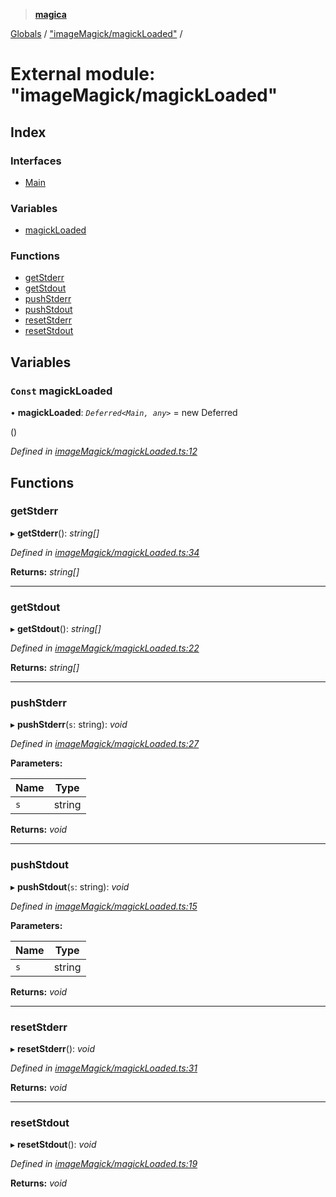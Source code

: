 > **[magica](../README.md)**

[Globals](../README.md) / ["imageMagick/magickLoaded"](_imagemagick_magickloaded_.md) /

# External module: "imageMagick/magickLoaded"

## Index

### Interfaces

* [Main](../interfaces/_imagemagick_magickloaded_.main.md)

### Variables

* [magickLoaded](_imagemagick_magickloaded_.md#const-magickloaded)

### Functions

* [getStderr](_imagemagick_magickloaded_.md#getstderr)
* [getStdout](_imagemagick_magickloaded_.md#getstdout)
* [pushStderr](_imagemagick_magickloaded_.md#pushstderr)
* [pushStdout](_imagemagick_magickloaded_.md#pushstdout)
* [resetStderr](_imagemagick_magickloaded_.md#resetstderr)
* [resetStdout](_imagemagick_magickloaded_.md#resetstdout)

## Variables

### `Const` magickLoaded

• **magickLoaded**: *`Deferred<Main, any>`* =  new Deferred<Main>()

*Defined in [imageMagick/magickLoaded.ts:12](https://github.com/cancerberoSgx/magica/blob/ddf46a3/src/imageMagick/magickLoaded.ts#L12)*

## Functions

###  getStderr

▸ **getStderr**(): *string[]*

*Defined in [imageMagick/magickLoaded.ts:34](https://github.com/cancerberoSgx/magica/blob/ddf46a3/src/imageMagick/magickLoaded.ts#L34)*

**Returns:** *string[]*

___

###  getStdout

▸ **getStdout**(): *string[]*

*Defined in [imageMagick/magickLoaded.ts:22](https://github.com/cancerberoSgx/magica/blob/ddf46a3/src/imageMagick/magickLoaded.ts#L22)*

**Returns:** *string[]*

___

###  pushStderr

▸ **pushStderr**(`s`: string): *void*

*Defined in [imageMagick/magickLoaded.ts:27](https://github.com/cancerberoSgx/magica/blob/ddf46a3/src/imageMagick/magickLoaded.ts#L27)*

**Parameters:**

Name | Type |
------ | ------ |
`s` | string |

**Returns:** *void*

___

###  pushStdout

▸ **pushStdout**(`s`: string): *void*

*Defined in [imageMagick/magickLoaded.ts:15](https://github.com/cancerberoSgx/magica/blob/ddf46a3/src/imageMagick/magickLoaded.ts#L15)*

**Parameters:**

Name | Type |
------ | ------ |
`s` | string |

**Returns:** *void*

___

###  resetStderr

▸ **resetStderr**(): *void*

*Defined in [imageMagick/magickLoaded.ts:31](https://github.com/cancerberoSgx/magica/blob/ddf46a3/src/imageMagick/magickLoaded.ts#L31)*

**Returns:** *void*

___

###  resetStdout

▸ **resetStdout**(): *void*

*Defined in [imageMagick/magickLoaded.ts:19](https://github.com/cancerberoSgx/magica/blob/ddf46a3/src/imageMagick/magickLoaded.ts#L19)*

**Returns:** *void*
